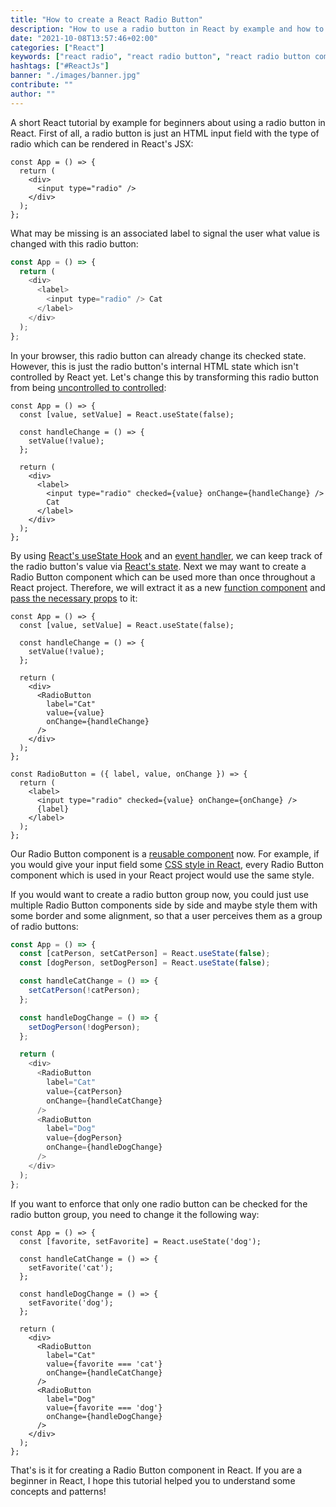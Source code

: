 ```yaml
---
title: "How to create a React Radio Button"
description: "How to use a radio button in React by example and how to create a React Radio Component ..."
date: "2021-10-08T13:57:46+02:00"
categories: ["React"]
keywords: ["react radio", "react radio button", "react radio button component"]
hashtags: ["#ReactJs"]
banner: "./images/banner.jpg"
contribute: ""
author: ""
---
```


<Sponsorship />

A short React tutorial by example for beginners about using a radio button in React. First of all, a radio button is just an HTML input field with the type of radio which can be rendered in React's JSX:

```javascript{4}
const App = () => {
  return (
    <div>
      <input type="radio" />
    </div>
  );
};
```

What may be missing is an associated label to signal the user what value is changed with this radio button:

```javascript
const App = () => {
  return (
    <div>
      <label>
        <input type="radio" /> Cat
      </label>
    </div>
  );
};
```

In your browser, this radio button can already change its checked state. However, this is just the radio button's internal HTML state which isn't controlled by React yet. Let's change this by transforming this radio button from being [uncontrolled to controlled](/react-controlled-components):

```javascript{2,4-6,11}
const App = () => {
  const [value, setValue] = React.useState(false);

  const handleChange = () => {
    setValue(!value);
  };

  return (
    <div>
      <label>
        <input type="radio" checked={value} onChange={handleChange} />
        Cat
      </label>
    </div>
  );
};
```

By using [React's useState Hook](/react-usestate-hook) and an [event handler](/react-event-handler), we can keep track of the radio button's value via [React's state](/react-state). Next we may want to create a Radio Button component which can be used more than once throughout a React project. Therefore, we will extract it as a new [function component](/react-function-component) and [pass the necessary props](/react-pass-props-to-component) to it:

```javascript{10-14,19-26}
const App = () => {
  const [value, setValue] = React.useState(false);

  const handleChange = () => {
    setValue(!value);
  };

  return (
    <div>
      <RadioButton
        label="Cat"
        value={value}
        onChange={handleChange}
      />
    </div>
  );
};

const RadioButton = ({ label, value, onChange }) => {
  return (
    <label>
      <input type="radio" checked={value} onChange={onChange} />
      {label}
    </label>
  );
};
```

Our Radio Button component is a [reusable component](/react-reusable-components) now. For example, if you would give your input field some [CSS style in React](/react-css-styling), every Radio Button component which is used in your React project would use the same style.

If you would want to create a radio button group now, you could just use multiple Radio Button components side by side and maybe style them with some border and some alignment, so that a user perceives them as a group of radio buttons:

```javascript
const App = () => {
  const [catPerson, setCatPerson] = React.useState(false);
  const [dogPerson, setDogPerson] = React.useState(false);

  const handleCatChange = () => {
    setCatPerson(!catPerson);
  };

  const handleDogChange = () => {
    setDogPerson(!dogPerson);
  };

  return (
    <div>
      <RadioButton
        label="Cat"
        value={catPerson}
        onChange={handleCatChange}
      />
      <RadioButton
        label="Dog"
        value={dogPerson}
        onChange={handleDogChange}
      />
    </div>
  );
};
```

If you want to enforce that only one radio button can be checked for the radio button group, you need to change it the following way:

```javascript{2,5,9,16,21}
const App = () => {
  const [favorite, setFavorite] = React.useState('dog');

  const handleCatChange = () => {
    setFavorite('cat');
  };

  const handleDogChange = () => {
    setFavorite('dog');
  };

  return (
    <div>
      <RadioButton
        label="Cat"
        value={favorite === 'cat'}
        onChange={handleCatChange}
      />
      <RadioButton
        label="Dog"
        value={favorite === 'dog'}
        onChange={handleDogChange}
      />
    </div>
  );
};
```

That's is it for creating a Radio Button component in React. If you are a beginner in React, I hope this tutorial helped you to understand some concepts and patterns!